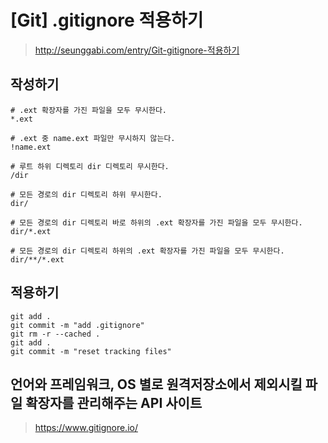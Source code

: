 # [Git] .gitignore 적용하기
> http://seunggabi.com/entry/Git-gitignore-적용하기

## 작성하기
```
# .ext 확장자를 가진 파일을 모두 무시한다.
*.ext

# .ext 중 name.ext 파일만 무시하지 않는다.
!name.ext

# 루트 하위 디렉토리 dir 디렉토리 무시한다.
/dir

# 모든 경로의 dir 디렉토리 하위 무시한다.
dir/

# 모든 경로의 dir 디렉토리 바로 하위의 .ext 확장자를 가진 파일을 모두 무시한다.
dir/*.ext

# 모든 경로의 dir 디렉토리 하위의 .ext 확장자를 가진 파일을 모두 무시한다.
dir/**/*.ext
```

## 적용하기
```
git add .
git commit -m "add .gitignore"
git rm -r --cached .
git add .
git commit -m "reset tracking files"
```

## 언어와 프레임워크, OS 별로 원격저장소에서 제외시킬 파일 확장자를 관리해주는 API 사이트
> https://www.gitignore.io/
